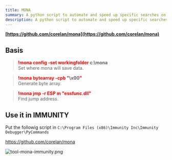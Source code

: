 ```yaml
---
title: MONA
summary: A python script to automate and speed up specific searches on Immunity Debugger and WinDBG.
description: A python script to automate and speed up specific searches on Immunity Debugger and WinDBG.
---
```


**[https://github.com/corelan/mona](https://github.com/corelan/mona)**

## Basis


 > 
 > **<font color=red>!mona config -set workingfolder </font>c:\mona**</br>
 > Set where mona will save data.

 > 
 > **<font color=red>!mona bytearray -cpb "</font>\\x00<font color=red>"</br></font>**
 > Generate byte array.

 > 
 > **<font color=red>!mona jmp -r ESP m "essfunc.dll"</font>**</br>
 > Find jump address.

## Use it in IMMUNITY

Put the followig script in `C:\Program Files (x86)\Immunity Inc\Immunity Debugger\PyCommands`

https://github.com/corelan/mona

![tool-mona-immunity.png](../../attachments/tool-mona-immunity.png)

